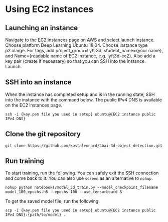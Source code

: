 # Using EC2 instances

## Launching an instance

Navigate to the EC2 instances page on AWS and select launch instance. Choose platform Deep Learning Ubuntu 18.04. Choose instance type p2.xlarge. For tags, add project_group=Lyft 3d, student_name={your name}, and Name={readable name of EC2 instance, e.g. lyft3d-ec2}. Also add a key pair (create if necessary) so that you can SSH into the instance. Launch.

## SSH into an instance

When the instance has completed setup and is in the running state, SSH into the instance with the command below. The public IPv4 DNS is available on the EC2 instances page.

```
ssh -i {key.pem file you used in setup} ubuntu@{EC2 instance public IPv4 DNS}
```

## Clone the git repository

```
git clone https://github.com/kostaleonard/4bai-3d-object-detection.git
```

## Run training

To start training, run the following. You can safely exit the SSH connection and come back to it. You can also use `screen` as an alternative to `nohup`.

```
nohup python notebooks/model_3d_train.py --model_checkpoint_filename model_100_epochs.h5 --epochs 100 --use_tensorboard &
```

To get the saved model file, run the following.

```
scp -i {key.pem file you used in setup} ubuntu@{EC2 instance public IPv4 DNS}:{path/to/model} .
```
